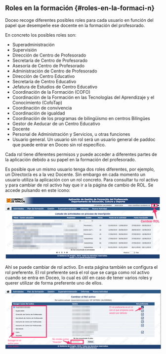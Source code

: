 ## Roles en la formación {#roles-en-la-formaci-n}

Doceo recoge diferentes posibles roles para cada usuario en función del papel que desempeñe ese docente en la formación del profesorado.

En concreto los posibles roles son:

* Superadministración
* Supervisión
* Dirección de Centro de Profesorado
* Secretaría de Centro de Profesorado
* Asesoría de Centro de Profesorado
* Administración de Centro de Profesorado
* Dirección de Centro Educativo
* Secretaría de Centro Educativo
* Jefatura de Estudios de Centro Educativo
* Coordinación de la Formación (COFO)
* Coordinación de la Formación en las Tecnologías del Aprendizaje y el Conocimiento (CofoTap)
* Coordinación de convivencia
* Coordinación de igualdad
* Coordinación de los programas de bilingüismo en centros Bilingües
* Gestor de Aeducar de un Centro Educativo
* Docente
* Personal de Administración y Servicios, u otras funciones
* Usuario general. Un usuario sin rol será un usuario general de paddoc que puede entrar en Doceo sin rol específico.

Cada rol tiene diferentes permisos y puede acceder a diferentes partes de la aplicación debido a su papel en la formación del profesorado.

Es posible que un mismo usuario tenga dos roles diferentes, por ejemplo, un Director/a es a la vez Docente. Sin embargo en cada momento un usuario utiliza la aplicación con un rol concreto. Para consultar tu rol activo y para cambiar de rol activo hay que ir a la página de cambio de ROL. Se accede pulsando en este icono:

![](https://raw.githubusercontent.com/catedu/manualdoceo/master/assets/cambiarrol.png)

Ahí se puede cambiar de rol activo. En esta página también se configura el rol preferente. El rol preferente será el rol que se carga como rol activo cuando se entra en Doceo, lo cual es útil en caso de tener varios roles y querer utilizar de forma preferente uno de ellos.

![](https://raw.githubusercontent.com/catedu/manualdoceo/master/assets/cambiarrolactivo.png)
